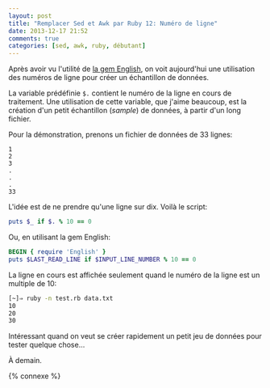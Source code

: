 ```yaml
---
layout: post
title: "Remplacer Sed et Awk par Ruby 12: Numéro de ligne"
date: 2013-12-17 21:52
comments: true
categories: [sed, awk, ruby, débutant]
---
```


Après avoir vu l'utilité de [la gem English](http://lkdjiin.github.io/blog/2013/12/14/remplacer-sed-et-awk-par-ruby-11-la-gem-english/), on voit aujourd'hui une utilisation
des numéros de ligne pour créer un échantillon de données.

<!-- more -->

La variable prédéfinie `$.` contient le numéro de la ligne en cours de
traitement. Une utilisation de cette variable, que j'aime beaucoup, est
la création d'un petit échantillon (*sample*) de données, à partir d'un
long fichier.

Pour la démonstration, prenons un fichier de données de 33 lignes:

``` raw data.txt
1
2
3
.
.
.
33
```

L'idée est de ne prendre qu'une ligne sur dix. Voilà le script:

``` ruby test.rb
puts $_ if $. % 10 == 0
```

Ou, en utilisant la gem English:

``` ruby test1.rb
BEGIN { require 'English' }
puts $LAST_READ_LINE if $INPUT_LINE_NUMBER % 10 == 0
```

La ligne en cours est affichée seulement quand le numéro de la ligne est
un multiple de 10:

``` bash
[~]⇒ ruby -n test.rb data.txt
10
20
30
```

Intéressant quand on veut se créer rapidement un petit jeu de données pour
tester quelque chose…

À demain.

{% connexe %}
